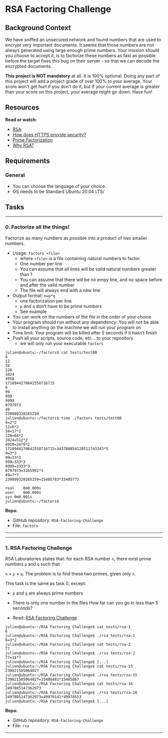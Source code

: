 RSA Factoring Challenge
===========================


Background Context
------------------

We have sniffed an unsecured network and found numbers that are used to encrypt very important documents. It seems that those numbers are not always generated using large enough prime numbers. Your mission should you choose to accept it, is to factorize these numbers as fast as possible before the target fixes this bug on their server - so that we can decode the encrypted documents.

**This project is NOT mandatory** at all. It is 100% optional. Doing any part of this project will add a project grade of over 100% to your average. Your score won’t get hurt if you don’t do it, but if your current average is greater than your score on this project, your average might go down. Have fun!

Resources
---------

**Read or watch**:

-   [RSA](https://intranet.alxswe.com/rltoken/VvijGiyWnPt8LDZjICgl1w "RSA")
-	[How does HTTPS provide security?](https://intranet.alxswe.com/rltoken/vNd9XWDEu1mgexyIGDMaXQ "How does HTTPS provide security?")
-	[Prime Factorization](https://intranet.alxswe.com/rltoken/kYixcru2uFRtLzb29NjiHg "Prime Factorization")
-   [Why RSA?](https://intranet.alxswe.com/rltoken/JM9Zrnja-XCQwm5kEzr_xA "Why RSA?")


Requirements
------------

### General

-	You can choose the language of your choice.
-	OS needs to be Standard Ubuntu 20.04 LTS/


Tasks
-----

-------------------------------------------------------

### 0\. Factorize all the things!

Factorize as many numbers as possible into a product of two smaller numbers.

-	Usage: `factors <file>`
	-	where `<file>` is a file containing natural numbers to factor.
	-	One number per line
	-	You can assume that all lines will be valid natural numbers greater than 1
	-	You can assume that there will be no empy line, and no space before and after the valid number
	-	The file will always end with a new line
-	Output format: `n=p*q`
	-	one factorization per line
	-	`p` and `q` don’t have to be prime numbers
	-	See example
-	You can work on the numbers of the file in the order of your choice
-	Your program should run without any dependency: You will not be able to install anything on the machine we will run your program on
-	Time limit: Your program will be killed after 5 seconds if it hasn’t finish
-	Push all your scripts, source code, etc… to your repository
	-	we will only run your executable `factors`

```
julien@ubuntu:~/factors$ cat tests/test00
4
12
34
128
1024
4958
1718944270642558716715
9
99
999
9999
9797973
49
239809320265259
julien@ubuntu:~/factors$ time ./factors tests/test00
4=2*2
12=6*2
34=17*2
128=64*2
1024=512*2
4958=2479*2
1718944270642558716715=343788854128511743343*5
9=3*3
99=33*3
999=333*3
9999=3333*3
9797973=3265991*3
49=7*7
239809320265259=15485783*15485773

real    0m0.009s
user    0m0.008s
sys 0m0.001s
julien@ubuntu:~/factors$

```

**Repo:**

-   GitHub repository: `RSA-Factoring-Challenge`
-   File: `factors`

-------------------------------------------------------


-------------------------------------------------------

### 1\. RSA Factoring Challenge

RSA Laboratories states that: for each RSA number `n`, there exist prime numbers `p` and `q` such that

`n` = `p` × `q`. The problem is to find these two primes, given only `n`.

This task is the same as task 0, except:

-	`p` and `q` are always prime numbers
-	There is only one number in the files
How far can you go in less than 5 seconds?

-	Read: [RSA Factoring Challenge](https://intranet.alxswe.com/rltoken/Cn9Lq_kKNpNx4dmvFMuwgQ "RSA Factoring Challenge")

```
julien@ubuntu:~/RSA Factoring Challenge$ cat tests/rsa-1
6
julien@ubuntu:~/RSA Factoring Challenge$ ./rsa tests/rsa-1
6=3*2
julien@ubuntu:~/RSA Factoring Challenge$ cat tests/rsa-2
77
julien@ubuntu:~/RSA Factoring Challenge$ ./rsa tests/rsa-2
77=11*7
julien@ubuntu:~/RSA Factoring Challenge$ [...]
julien@ubuntu:~/RSA Factoring Challenge$ cat tests/rsa-15
239821585064027
julien@ubuntu:~/RSA Factoring Challenge$ ./rsa tests/rsa-15
239821585064027=15486481*15485867
julien@ubuntu:~/RSA Factoring Challenge$ cat tests/rsa-16
2497885147362973
julien@ubuntu:~/RSA Factoring Challenge$ ./rsa tests/rsa-16
2497885147362973=49979141*49978553
julien@ubuntu:~/RSA Factoring Challenge$ [...]

```

**Repo:**

-   GitHub repository: `RSA-Factoring-Challenge`
-   File: `rsa`
-------------------------------------------------------

